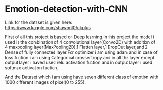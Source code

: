 # Emotion-detection-with-CNN


Link for the dataset is given here: https://www.kaggle.com/shawon10/ckplus

First of all this project is based on Deep learning.In this project the model i used is the combination of 4 convolutional layer(Convo2D) with addition of 4 maxpooling layer(MaxPooling2D),1 Flatten layer,1 DropOut layer,and 2 Dense of fully connected layer.For optimizer i am using adam and in case of loss fuction i am using Categorical crossentropy and in all the layer except output layer i haved used relu activation fuction and in output layer i used softmax activation fuction.

And the Dataset which  i am using have seven different class of emotion with 1000 different images of pixel(0 to 255).
